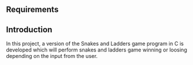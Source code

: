 ## **Requirements** 

## **Introduction**
   In this project, a version of the Snakes 
   and Ladders game program in C is 
   developed which will perform snakes and 
   ladders game winning or loosing depending 
   on the input from the user. 

